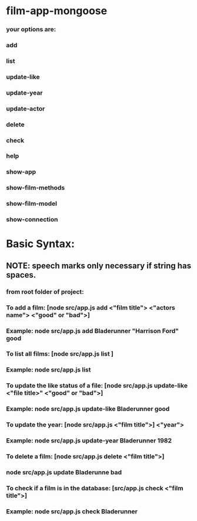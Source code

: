 # film-app-mongoose

### your options are:
### add
### list
### update-like
### update-year
### update-actor
### delete
### check
### help
### show-app
### show-film-methods
### show-film-model      
### show-connection
# Basic Syntax:
## NOTE: speech marks only necessary if string has spaces.

### from root folder of project:

### To add a film: [node src/app.js add <"film title"> <"actors name"> <"good" or "bad">]
### Example:  node src/app.js add Bladerunner "Harrison Ford" good

### To list all films: [node src/app.js list ]
### Example: node src/app.js list

### To update the like status of a file: [node src/app.js update-like <"file title>" <"good" or "bad">]
### Example: node src/app.js update-like Bladerunner good

### To update the year: [node src/app.js <"film title">] <"year">
### Example: node src/app.js update-year Bladerunner 1982

### To delete a film: [node src/app.js delete <"film title">]
### node src/app.js update Bladerunne bad

### To check if a film is in the database: [src/app.js check <"film title">]
### Example: node src/app.js check Bladerunner
